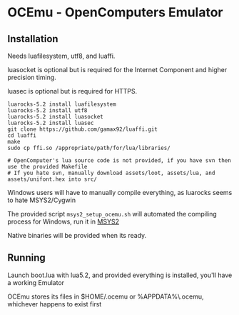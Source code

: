OCEmu - OpenComputers Emulator
==============================

Installation
------------

Needs luafilesystem, utf8, and luaffi.

luasocket is optional but is required for the Internet Component and higher precision timing.

luasec is optional but is required for HTTPS.

```
luarocks-5.2 install luafilesystem
luarocks-5.2 install utf8
luarocks-5.2 install luasocket
luarocks-5.2 install luasec
git clone https://github.com/gamax92/luaffi.git
cd luaffi
make
sudo cp ffi.so /appropriate/path/for/lua/libraries/

# OpenComputer's lua source code is not provided, if you have svn then use the provided Makefile
# If you hate svn, manually download assets/loot, assets/lua, and assets/unifont.hex into src/
```

Windows users will have to manually compile everything, as luarocks seems to hate MSYS2/Cygwin

The provided script ```msys2_setup_ocemu.sh``` will automated the compiling process for Windows, run it in [MSYS2](https://msys2.github.io/)

Native binaries will be provided when its ready.

Running
-------
Launch boot.lua with lua5.2, and provided everything is installed, you'll have a working Emulator

OCEmu stores its files in $HOME/.ocemu or %APPDATA%\\.ocemu, whichever happens to exist first
